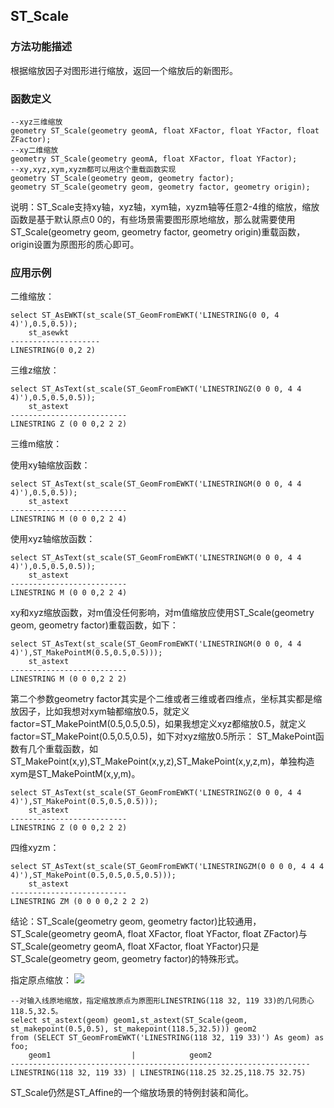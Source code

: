 ## ST_Scale
### 方法功能描述
根据缩放因子对图形进行缩放，返回一个缩放后的新图形。

### 函数定义

```
--xyz三维缩放
geometry ST_Scale(geometry geomA, float XFactor, float YFactor, float ZFactor);
--xy二维缩放
geometry ST_Scale(geometry geomA, float XFactor, float YFactor);
--xy,xyz,xym,xyzm都可以用这个重载函数实现
geometry ST_Scale(geometry geom, geometry factor);
geometry ST_Scale(geometry geom, geometry factor, geometry origin);
```
说明：ST_Scale支持xy轴，xyz轴，xym轴，xyzm轴等任意2-4维的缩放，缩放函数是基于默认原点0 0的，有些场景需要图形原地缩放，那么就需要使用ST_Scale(geometry geom, geometry factor, geometry origin)重载函数，origin设置为原图形的质心即可。
### 应用示例

二维缩放：

```
select ST_AsEWKT(st_scale(ST_GeomFromEWKT('LINESTRING(0 0, 4 4)'),0.5,0.5));
    st_asewkt
--------------------
LINESTRING(0 0,2 2)
```

三维z缩放：

```
select ST_AsText(st_scale(ST_GeomFromEWKT('LINESTRINGZ(0 0 0, 4 4 4)'),0.5,0.5,0.5));
    st_astext
--------------------------
LINESTRING Z (0 0 0,2 2 2)
```


三维m缩放：

使用xy轴缩放函数：

```
select ST_AsText(st_scale(ST_GeomFromEWKT('LINESTRINGM(0 0 0, 4 4 4)'),0.5,0.5));
    st_astext
--------------------------
LINESTRING M (0 0 0,2 2 4)
```

使用xyz轴缩放函数：

```
select ST_AsText(st_scale(ST_GeomFromEWKT('LINESTRINGM(0 0 0, 4 4 4)'),0.5,0.5,0.5));
    st_astext
--------------------------
LINESTRING M (0 0 0,2 2 4)
```
xy和xyz缩放函数，对m值没任何影响，对m值缩放应使用ST_Scale(geometry geom, geometry factor)重载函数，如下：

```
select ST_AsText(st_scale(ST_GeomFromEWKT('LINESTRINGM(0 0 0, 4 4 4)'),ST_MakePointM(0.5,0.5,0.5)));
    st_astext
--------------------------
LINESTRING M (0 0 0,2 2 2)
```
第二个参数geometry factor其实是个二维或者三维或者四维点，坐标其实都是缩放因子，比如我想对xym轴都缩放0.5，就定义factor=ST_MakePointM(0.5,0.5,0.5)，如果我想定义xyz都缩放0.5，就定义factor=ST_MakePoint(0.5,0.5,0.5)，如下对xyz缩放0.5所示：
ST_MakePoint函数有几个重载函数，如ST_MakePoint(x,y),ST_MakePoint(x,y,z),ST_MakePoint(x,y,z,m)，单独构造xym是ST_MakePointM(x,y,m)。

```
select ST_AsText(st_scale(ST_GeomFromEWKT('LINESTRINGZ(0 0 0, 4 4 4)'),ST_MakePoint(0.5,0.5,0.5)));
    st_astext
--------------------------
LINESTRING Z (0 0 0,2 2 2)
```

四维xyzm：

```
select ST_AsText(st_scale(ST_GeomFromEWKT('LINESTRINGZM(0 0 0 0, 4 4 4 4)'),ST_MakePoint(0.5,0.5,0.5,0.5)));
    st_astext
--------------------------
LINESTRING ZM (0 0 0 0,2 2 2 2)
```

结论：ST_Scale(geometry geom, geometry factor)比较通用，ST_Scale(geometry geomA, float XFactor, float YFactor, float ZFactor)与ST_Scale(geometry geomA, float XFactor, float YFactor)只是ST_Scale(geometry geom, geometry factor)的特殊形式。


指定原点缩放：
![]({{book.service}}/images/AffineTransformations/ST_Affine4.png)

```
--对输入线原地缩放，指定缩放原点为原图形LINESTRING(118 32, 119 33)的几何质心118.5,32.5。
select st_astext(geom) geom1,st_astext(ST_Scale(geom, st_makepoint(0.5,0.5), st_makepoint(118.5,32.5))) geom2 
from (SELECT ST_GeomFromEWKT('LINESTRING(118 32, 119 33)') As geom) as foo;
    geom1                  |            geom2
-------------------------------------------------------------------
LINESTRING(118 32, 119 33) | LINESTRING(118.25 32.25,118.75 32.75)
```

ST_Scale仍然是ST_Affine的一个缩放场景的特例封装和简化。